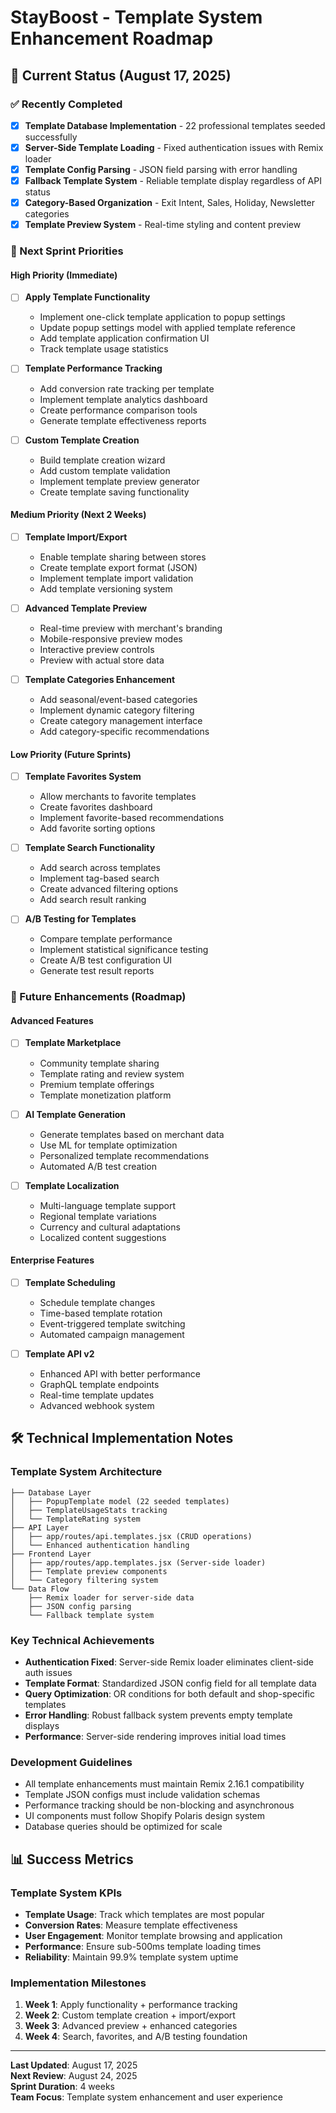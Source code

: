 # StayBoost - Template System Enhancement Roadmap

## 🎯 Current Status (August 17, 2025)

### ✅ Recently Completed
- [x] **Template Database Implementation** - 22 professional templates seeded successfully
- [x] **Server-Side Template Loading** - Fixed authentication issues with Remix loader
- [x] **Template Config Parsing** - JSON field parsing with error handling
- [x] **Fallback Template System** - Reliable template display regardless of API status
- [x] **Category-Based Organization** - Exit Intent, Sales, Holiday, Newsletter categories
- [x] **Template Preview System** - Real-time styling and content preview

### 🚀 Next Sprint Priorities

#### High Priority (Immediate)
- [ ] **Apply Template Functionality** 
  - Implement one-click template application to popup settings
  - Update popup settings model with applied template reference
  - Add template application confirmation UI
  - Track template usage statistics

- [ ] **Template Performance Tracking**
  - Add conversion rate tracking per template
  - Implement template analytics dashboard
  - Create performance comparison tools
  - Generate template effectiveness reports

- [ ] **Custom Template Creation**
  - Build template creation wizard
  - Add custom template validation
  - Implement template preview generator
  - Create template saving functionality

#### Medium Priority (Next 2 Weeks)
- [ ] **Template Import/Export**
  - Enable template sharing between stores
  - Create template export format (JSON)
  - Implement template import validation
  - Add template versioning system

- [ ] **Advanced Template Preview**
  - Real-time preview with merchant's branding
  - Mobile-responsive preview modes
  - Interactive preview controls
  - Preview with actual store data

- [ ] **Template Categories Enhancement**
  - Add seasonal/event-based categories
  - Implement dynamic category filtering
  - Create category management interface
  - Add category-specific recommendations

#### Low Priority (Future Sprints)
- [ ] **Template Favorites System**
  - Allow merchants to favorite templates
  - Create favorites dashboard
  - Implement favorite-based recommendations
  - Add favorite sorting options

- [ ] **Template Search Functionality**
  - Add search across templates
  - Implement tag-based search
  - Create advanced filtering options
  - Add search result ranking

- [ ] **A/B Testing for Templates**
  - Compare template performance
  - Implement statistical significance testing
  - Create A/B test configuration UI
  - Generate test result reports

### 🔮 Future Enhancements (Roadmap)

#### Advanced Features
- [ ] **Template Marketplace**
  - Community template sharing
  - Template rating and review system
  - Premium template offerings
  - Template monetization platform

- [ ] **AI Template Generation**
  - Generate templates based on merchant data
  - Use ML for template optimization
  - Personalized template recommendations
  - Automated A/B test creation

- [ ] **Template Localization**
  - Multi-language template support
  - Regional template variations
  - Currency and cultural adaptations
  - Localized content suggestions

#### Enterprise Features
- [ ] **Template Scheduling**
  - Schedule template changes
  - Time-based template rotation
  - Event-triggered template switching
  - Automated campaign management

- [ ] **Template API v2**
  - Enhanced API with better performance
  - GraphQL template endpoints
  - Real-time template updates
  - Advanced webhook system

## 🛠 Technical Implementation Notes

### Template System Architecture
```
├── Database Layer
│   ├── PopupTemplate model (22 seeded templates)
│   ├── TemplateUsageStats tracking
│   └── TemplateRating system
├── API Layer
│   ├── app/routes/api.templates.jsx (CRUD operations)
│   └── Enhanced authentication handling
├── Frontend Layer
│   ├── app/routes/app.templates.jsx (Server-side loader)
│   ├── Template preview components
│   └── Category filtering system
└── Data Flow
    ├── Remix loader for server-side data
    ├── JSON config parsing
    └── Fallback template system
```

### Key Technical Achievements
- **Authentication Fixed**: Server-side Remix loader eliminates client-side auth issues
- **Template Format**: Standardized JSON config field for all template data
- **Query Optimization**: OR conditions for both default and shop-specific templates
- **Error Handling**: Robust fallback system prevents empty template displays
- **Performance**: Server-side rendering improves initial load times

### Development Guidelines
- All template enhancements must maintain Remix 2.16.1 compatibility
- Template JSON configs must include validation schemas
- Performance tracking should be non-blocking and asynchronous
- UI components must follow Shopify Polaris design system
- Database queries should be optimized for scale

## 📊 Success Metrics

### Template System KPIs
- **Template Usage**: Track which templates are most popular
- **Conversion Rates**: Measure template effectiveness
- **User Engagement**: Monitor template browsing and application
- **Performance**: Ensure sub-500ms template loading times
- **Reliability**: Maintain 99.9% template system uptime

### Implementation Milestones
1. **Week 1**: Apply functionality + performance tracking
2. **Week 2**: Custom template creation + import/export
3. **Week 3**: Advanced preview + enhanced categories
4. **Week 4**: Search, favorites, and A/B testing foundation

---

**Last Updated**: August 17, 2025  
**Next Review**: August 24, 2025  
**Sprint Duration**: 4 weeks  
**Team Focus**: Template system enhancement and user experience
